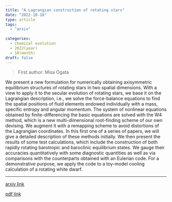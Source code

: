 ```yaml
---
title: "A Lagrangian construction of rotating stars"
date: "2022-10-18"
type: article
tags:
  - "arxiv"
  
categories:
  - chemical evolution
  - 2022(year)
  - 10(month)
draft: false
---
```

> First author: Misa Ogata

 We present a new formulation for numerically obtaining axisymmetric
equilibrium structures of rotating stars in two spatial dimensions. With a view
to apply it to the secular evolution of rotating stars, we base it on the
Lagrangian description, i.e., we solve the force-balance equations to find the
spatial positions of fluid elements endowed individually with a mass, specific
entropy and angular momentum. The system of nonlinear equations obtained by
finite-differencing the basic equations are solved with the W4 method, which is
a new multi-dimensional root-finding scheme of our own devising. We augment it
with a remapping scheme to avoid distortions of the Lagrangian coordinates. In
this first one of a series of papers, we will give a detailed description of
these methods initially. We then present the results of some test calculations,
which include the construction of both rapidly rotating barotropic and
baroclinic equilibrium states. We gauge their accuracies quantitatively with
some diagnostic quantities as well as via comparisons with the counterparts
obtained with an Eulerian code. For a demonstrative purpose, we apply the code
to a toy-model cooling calculation of a rotating white dwarf.

---
[arxiv link](http://arxiv.org/abs/2210.09501v1)

[pdf link](http://arxiv.org/pdf/2210.09501v1)
